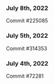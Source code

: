### July 8th, 2022

Commit #225085

### July 5th, 2022

Commit #314353


### July 4th, 2022

Commit #72281
